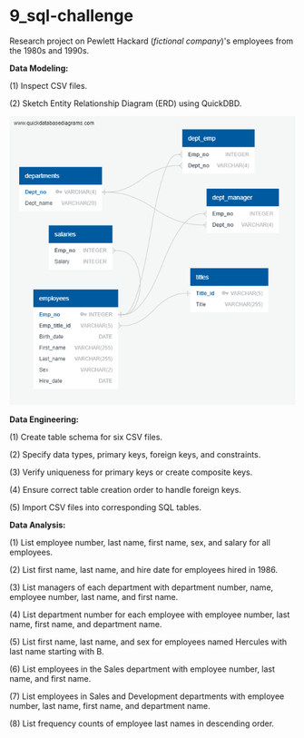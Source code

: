 # 9_sql-challenge

Research project on Pewlett Hackard (*fictional company*)'s employees from the 1980s and 1990s.

**Data Modeling:**

(1) Inspect CSV files.

(2) Sketch Entity Relationship Diagram (ERD) using QuickDBD.

![QuickDBD Diagram](https://github.com/vanillatyy1/9_Sql-challenge/blob/268ac0311613e8ffb91f377c5a9c695d03b89c0a/EmployeeSQL/QuickDBD_Diagram.png)

**Data Engineering:**

(1) Create table schema for six CSV files.

(2) Specify data types, primary keys, foreign keys, and constraints.

(3) Verify uniqueness for primary keys or create composite keys.

(4) Ensure correct table creation order to handle foreign keys.

(5) Import CSV files into corresponding SQL tables.

**Data Analysis:**

(1) List employee number, last name, first name, sex, and salary for all employees.

(2) List first name, last name, and hire date for employees hired in 1986.

(3) List managers of each department with department number, name, employee number, last name, and first name.

(4) List department number for each employee with employee number, last name, first name, and department name.

(5) List first name, last name, and sex for employees named Hercules with last name starting with B.

(6) List employees in the Sales department with employee number, last name, and first name.

(7) List employees in Sales and Development departments with employee number, last name, first name, and department name.

(8) List frequency counts of employee last names in descending order.
